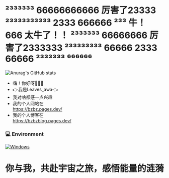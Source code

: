 # ²³³³³³³ 66666666666 厉害了23333 ²³³³³³³³³³³ 2333 666666 ²³³ 牛！ 666 太牛了！！ ²³³³³³³ 66666666 厉害了2333333 ²³³³³³³³³ 66666 2333 66666 ²³³³³³³ ⁶⁶⁶⁶⁶⁶
![Anurag's GitHub stats](https://github-readme-stats.vercel.app/api?username=MrBZBZ&show_icons=true&theme=merko&count_private=true)

* 嗨！你好呀👋👋👋
* 👉我是Leaves_awa👈
* 我对啥都感一点兴趣
* 我的个人网站在  
https://bzbz.pages.dev/  
* 我的个人博客在  
https://bzbzblog.pages.dev/  
### 💻 Environment
[![Windows](https://img.shields.io/badge/Windows-00BBFF?style=flat-square&logo=Windows&logoColor=FFFFFF&labelColor=00BBFF)](https://www.microsoft.com/windows11)
# 你与我，共赴宇宙之旅，感悟能量的涟漪
